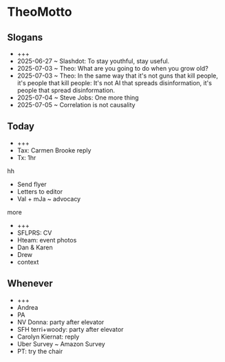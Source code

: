 # TheoMotto

## Slogans

* +++
* 2025-06-27 ~ Slashdot: To stay youthful, stay useful.
* 2025-07-03 ~ Theo: What are you going to do when you grow old?
* 2025-07-03 ~ Theo: In the same way that it's not guns that kill people, it's people that kill people: It's not AI that spreads disinformation, it's people that spread disinformation.
* 2025-07-04 ~ Steve Jobs: One more thing
* 2025-07-05 ~ Correlation is not causality

## Today

* +++
* Tax: Carmen Brooke reply
* Tx: 1hr

hh

* Send flyer
* Letters to editor
* Val + mJa ~ advocacy

more

* +++
* SFLPRS: CV
* Hteam: event photos
* Dan & Karen
* Drew
* context

## Whenever

* +++
* Andrea
* PA
* NV Donna: party after elevator
* SFH terri+woody: party after elevator
* Carolyn Kiernat: reply
* Uber Survey ~ Amazon Survey
* PT: try the chair
